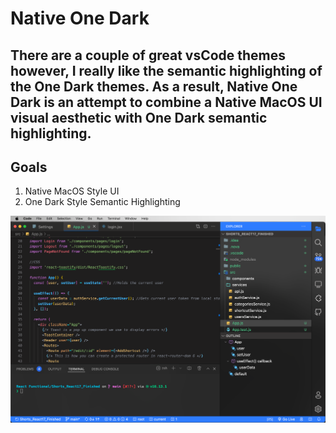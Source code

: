 # Native One Dark
There are a couple of great vsCode themes however, I really like the semantic highlighting of the One Dark themes. As a result, **Native One Dark** is an attempt to combine a Native MacOS UI visual aesthetic with One Dark semantic highlighting.
---

## Goals
1. Native MacOS Style UI
2. One Dark Style Semantic Highlighting

![Native OneDark](/screenShots/screenShot.png)

